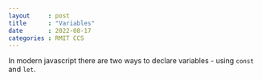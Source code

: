 ```yaml
---
layout     : post
title      : "Variables"
date       : 2022-08-17
categories : RMIT CCS
---
```


In modern javascript there are two ways to declare variables - using `const` and `let`.